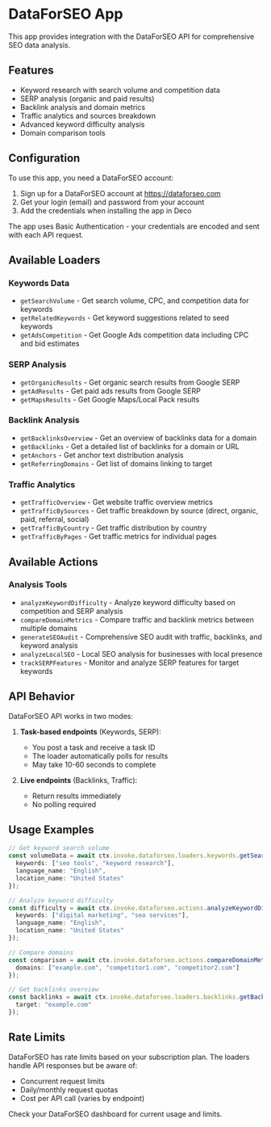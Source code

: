 # DataForSEO App

This app provides integration with the DataForSEO API for comprehensive SEO data analysis.

## Features

- Keyword research with search volume and competition data
- SERP analysis (organic and paid results)
- Backlink analysis and domain metrics
- Traffic analytics and sources breakdown
- Advanced keyword difficulty analysis
- Domain comparison tools

## Configuration

To use this app, you need a DataForSEO account:

1. Sign up for a DataForSEO account at https://dataforseo.com
2. Get your login (email) and password from your account
3. Add the credentials when installing the app in Deco

The app uses Basic Authentication - your credentials are encoded and sent with each API request.

## Available Loaders

### Keywords Data
- `getSearchVolume` - Get search volume, CPC, and competition data for keywords
- `getRelatedKeywords` - Get keyword suggestions related to seed keywords
- `getAdsCompetition` - Get Google Ads competition data including CPC and bid estimates

### SERP Analysis
- `getOrganicResults` - Get organic search results from Google SERP
- `getAdResults` - Get paid ads results from Google SERP
- `getMapsResults` - Get Google Maps/Local Pack results

### Backlink Analysis
- `getBacklinksOverview` - Get an overview of backlinks data for a domain
- `getBacklinks` - Get a detailed list of backlinks for a domain or URL
- `getAnchors` - Get anchor text distribution analysis
- `getReferringDomains` - Get list of domains linking to target

### Traffic Analytics
- `getTrafficOverview` - Get website traffic overview metrics
- `getTrafficBySources` - Get traffic breakdown by source (direct, organic, paid, referral, social)
- `getTrafficByCountry` - Get traffic distribution by country
- `getTrafficByPages` - Get traffic metrics for individual pages

## Available Actions

### Analysis Tools
- `analyzeKeywordDifficulty` - Analyze keyword difficulty based on competition and SERP analysis
- `compareDomainMetrics` - Compare traffic and backlink metrics between multiple domains
- `generateSEOAudit` - Comprehensive SEO audit with traffic, backlinks, and keyword analysis
- `analyzeLocalSEO` - Local SEO analysis for businesses with local presence
- `trackSERPFeatures` - Monitor and analyze SERP features for target keywords

## API Behavior

DataForSEO API works in two modes:

1. **Task-based endpoints** (Keywords, SERP): 
   - You post a task and receive a task ID
   - The loader automatically polls for results
   - May take 10-60 seconds to complete

2. **Live endpoints** (Backlinks, Traffic):
   - Return results immediately
   - No polling required

## Usage Examples

```typescript
// Get keyword search volume
const volumeData = await ctx.invoke.dataforseo.loaders.keywords.getSearchVolume({
  keywords: ["seo tools", "keyword research"],
  language_name: "English",
  location_name: "United States"
});

// Analyze keyword difficulty
const difficulty = await ctx.invoke.dataforseo.actions.analyzeKeywordDifficulty({
  keywords: ["digital marketing", "seo services"],
  language_name: "English",
  location_name: "United States"
});

// Compare domains
const comparison = await ctx.invoke.dataforseo.actions.compareDomainMetrics({
  domains: ["example.com", "competitor1.com", "competitor2.com"]
});

// Get backlinks overview
const backlinks = await ctx.invoke.dataforseo.loaders.backlinks.getBacklinksOverview({
  target: "example.com"
});
```

## Rate Limits

DataForSEO has rate limits based on your subscription plan. The loaders handle API responses but be aware of:
- Concurrent request limits
- Daily/monthly request quotas
- Cost per API call (varies by endpoint)

Check your DataForSEO dashboard for current usage and limits.
